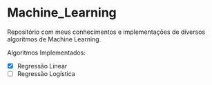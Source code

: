 # Machine_Learning

Repositório com meus conhecimentos e implementações de diversos algoritmos de Machine Learning.

Algoritmos Implementados:
- [x] Regressão Linear
- [ ] Regressão Logística